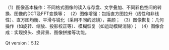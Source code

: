 （1）图像基本操作：不同格式图像的读入与存盘、文字叠加、不同彩色空间的转换、图像的DCT及FFT变换等；
（2）图像增强：包括直方图拉升（线性和非线性）、直方图均衡、平滑与锐化（采用不同的滤镜），美颜；
（3）图像恢复：几何操作（如旋转、缩放、投影校正等）、模糊恢复（如运动模糊消除）；
（4）图像合成：实现换头、换背景、图像拼接等功能。

Qt version：5.12
